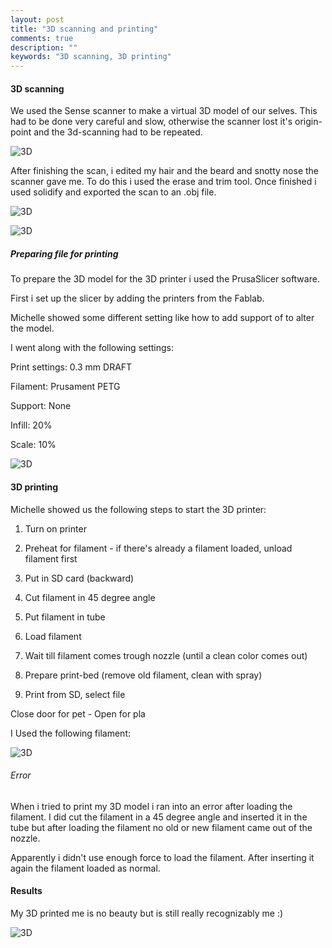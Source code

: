```yaml
---
layout: post
title: "3D scanning and printing"
comments: true
description: ""
keywords: "3D scanning, 3D printing"
---
```


#### 3D scanning

We used the Sense scanner to make a virtual 3D model of our selves. This had to be done very careful and slow, otherwise the scanner lost it's origin-point and the 3d-scanning had to be repeated.

![3D](/assets/images/2022-04-08-3d-scanning-printing/3d01.jpg)

After finishing the scan, i edited my hair and the beard and snotty nose the scanner gave me. To do this i used the erase and trim tool. Once finished i used solidify and exported the scan to an .obj file. 

![3D](/assets/images/2022-04-08-3d-scanning-printing/3d02.jpg)

![3D](/assets/images/2022-04-08-3d-scanning-printing/3d04.jpg)

##### Preparing file for printing

To prepare the 3D model for the 3D printer i used the PrusaSlicer software. 

First i set up the slicer by adding the printers from the Fablab. 

Michelle showed some different setting like how to add support of to alter the model. 

I went along with the following settings:

Print settings: 0.3 mm DRAFT

Filament: Prusament PETG

Support: None

Infill: 20%

Scale: 10%

![3D](/assets/images/2022-04-08-3d-scanning-printing/3d10.jpg)

#### 3D printing

Michelle showed us the following steps to start the 3D printer:

1. Turn on printer

2. Preheat for filament - if there's already a filament loaded, unload filament first

3. Put in SD card (backward)

4. Cut filament in 45 degree angle

5. Put filament in tube

6. Load filament

7. Wait till filament comes trough nozzle (until a clean color comes out)

8. Prepare print-bed (remove old filament, clean with spray)

9. Print from SD, select file

Close door for pet - Open for pla

I Used the following filament:

![3D](/assets/images/2022-04-08-3d-scanning-printing/3d03.jpg)

###### Error

When i tried to print my 3D model i ran into an error after loading the filament.  I did cut the filament in a 45 degree angle and inserted it in the tube but after loading the filament no old or new filament came out of the nozzle. 

Apparently i didn't use enough force to load the filament. After inserting it again the filament loaded as normal. 

#### Results

My 3D printed me is no beauty but is still really recognizably me :) 

![3D](/assets/images/2022-04-08-3d-scanning-printing/3d09.jpg)